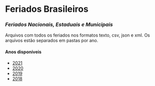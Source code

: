 # Feriados Brasileiros

### *Feriados Nacionais, Estaduais e Municipais*

Arquivos com todos os feriados nos formatos texto, csv, json e xml.
Os arquivos estão separados em pastas por ano.

#### Anos disponíveis
- [2021](https://github.com/xsevencode/feriados/tree/main/feriados/2021)
- [2020](https://github.com/xsevencode/feriados/tree/main/feriados/2020)
- [2019](https://github.com/xsevencode/feriados/tree/main/feriados/2019)
- [2018](https://github.com/xsevencode/feriados/tree/main/feriados/2018)
